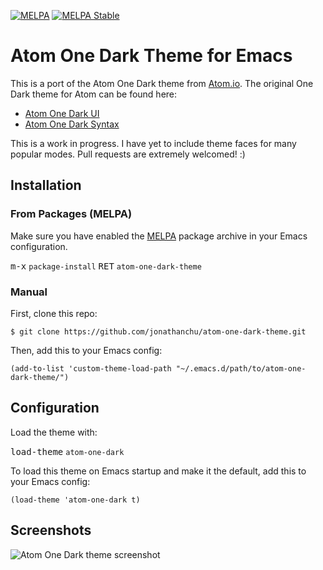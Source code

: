 [![MELPA](http://melpa.org/packages/atom-one-dark-theme-badge.svg)](http://melpa.org/#/atom-one-dark-theme)
[![MELPA Stable](http://stable.melpa.org/packages/atom-one-dark-theme-badge.svg)](http://stable.melpa.org/#/atom-one-dark-theme)

# Atom One Dark Theme for Emacs

This is a port of the Atom One Dark theme from
[Atom.io](https://atom.io). The original One Dark theme for Atom can
be found here:

* [Atom One Dark UI](https://atom.io/themes/one-dark-ui)
* [Atom One Dark Syntax](https://atom.io/themes/one-dark-syntax)

This is a work in progress. I have yet to include theme faces for many
popular modes. Pull requests are extremely welcomed! :)

## Installation

### From Packages (MELPA)

Make sure you have enabled the [MELPA](http://melpa.org/) package
archive in your Emacs configuration.

<kbd>m-x</kbd> `package-install` <kbd>RET</kbd> `atom-one-dark-theme`

### Manual

First, clone this repo:

```console
$ git clone https://github.com/jonathanchu/atom-one-dark-theme.git
```

Then, add this to your Emacs config:

```elisp
(add-to-list 'custom-theme-load-path "~/.emacs.d/path/to/atom-one-dark-theme/")
```

## Configuration

Load the theme with:

<kbd>load-theme</kbd> `atom-one-dark`

To load this theme on Emacs startup and make it the default, add this
to your Emacs config:

```elisp
(load-theme 'atom-one-dark t)
```

## Screenshots
![Atom One Dark theme screenshot](http://i.imgur.com/qDnlEYc.png)
